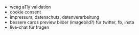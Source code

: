 - wcag a11y validation
- cookie consent
- impressum, datenschutz, datenverarbeitung
- bessere cards preview bilder (imagebild?) für twitter, fb, insta
- live-chat für fragen